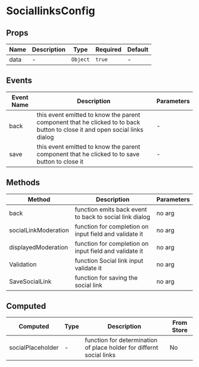 # SociallinksConfig

## Props

<!-- @vuese:SociallinksConfig:props:start -->
|Name|Description|Type|Required|Default|
|---|---|---|---|---|
|data|-|`Object`|`true`|-|

<!-- @vuese:SociallinksConfig:props:end -->


## Events

<!-- @vuese:SociallinksConfig:events:start -->
|Event Name|Description|Parameters|
|---|---|---|
|back|this event emitted to know the parent component that he clicked to to back button to close it and open social links dialog|-|
|save|this event emitted to know the parent component that he clicked to to save button to close it|-|

<!-- @vuese:SociallinksConfig:events:end -->


## Methods

<!-- @vuese:SociallinksConfig:methods:start -->
|Method|Description|Parameters|
|---|---|---|
|back|function emits back event to back to social link dialog|no arg|
|socialLinkModeration|function for completion on input field and validate it|no arg|
|displayedModeration|function for completion on input field and validate it|no arg|
|Validation|function Social link input validate it|no arg|
|SaveSocialLink|function for saving the social link|no arg|

<!-- @vuese:SociallinksConfig:methods:end -->


## Computed

<!-- @vuese:SociallinksConfig:computed:start -->
|Computed|Type|Description|From Store|
|---|---|---|---|
|socialPlaceholder|-|function for determination of place holder for differnt social links|No|

<!-- @vuese:SociallinksConfig:computed:end -->


